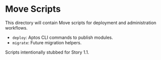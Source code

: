 # Move Scripts

This directory will contain Move scripts for deployment and administration workflows.

- `deploy`: Aptos CLI commands to publish modules.
- `migrate`: Future migration helpers.

Scripts intentionally stubbed for Story 1.1.
